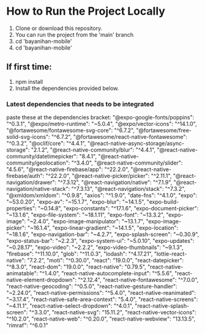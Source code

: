 # How to Run the Project Locally
1. Clone or download this repository.
2. You can run the project from the 'main' branch
3. cd 'bayanihan-mobile'
4. cd 'bayanihan-mobile'

## If first time:
1. npm install
2. Install the dependencies provided below.















<!-- --------------------- -->
### Latest dependencies that needs to be integrated
paste these at the dependencies bracket:
    "@expo-google-fonts/poppins": "^0.3.1",
    "@expo/metro-runtime": "~5.0.4",
    "@expo/vector-icons": "^14.1.0",
    "@fortawesome/fontawesome-svg-core": "^6.7.2",
    "@fortawesome/free-solid-svg-icons": "^6.7.2",
    "@fortawesome/react-native-fontawesome": "^0.3.2",
    "@oclif/core": "^4.4.1",
    "@react-native-async-storage/async-storage": "2.1.2",
    "@react-native-community/blur": "^4.4.1",
    "@react-native-community/datetimepicker": "8.4.1",
    "@react-native-community/geolocation": "^3.4.0",
    "@react-native-community/slider": "4.5.6",
    "@react-native-firebase/app": "^22.2.0",
    "@react-native-firebase/auth": "^22.2.0",
    "@react-native-picker/picker": "^2.11.1",
    "@react-navigation/drawer": "^7.3.12",
    "@react-navigation/native": "^7.1.9",
    "@react-navigation/native-stack": "^7.3.13",
    "@react-navigation/stack": "^7.3.2",
    "@xmldom/xmldom": "^0.9.8",
    "axios": "^1.9.0",
    "date-fns": "^4.1.0",
    "expo": "~53.0.20",
    "expo-av": "~15.1.7",
    "expo-blur": "~14.1.5",
    "expo-build-properties": "~0.14.8",
    "expo-constants": "^17.1.6",
    "expo-document-picker": "~13.1.6",
    "expo-file-system": "~18.1.11",
    "expo-font": "~13.3.2",
    "expo-image": "~2.4.0",
    "expo-image-manipulator": "~13.1.7",
    "expo-image-picker": "~16.1.4",
    "expo-linear-gradient": "~14.1.5",
    "expo-location": "~18.1.6",
    "expo-navigation-bar": "~4.2.7",
    "expo-splash-screen": "~0.30.9",
    "expo-status-bar": "~2.2.3",
    "expo-system-ui": "~5.0.10",
    "expo-updates": "~0.28.17",
    "expo-video": "~2.2.2",
    "expo-video-thumbnails": "~9.1.3",
    "firebase": "^11.10.0",
    "glob": "^11.0.3",
    "lodash": "^4.17.21",
    "lottie-react-native": "7.2.2",
    "moti": "^0.30.0",
    "react": "19.0.0",
    "react-datepicker": "^8.3.0",
    "react-dom": "19.0.0",
    "react-native": "0.79.5",
    "react-native-animatable": "^1.4.0",
    "react-native-autocomplete-input": "^5.5.6",
    "react-native-element-dropdown": "^2.12.4",
    "react-native-fontawesome": "^7.0.0",
    "react-native-geocoding": "^0.5.0",
    "react-native-gesture-handler": "~2.24.0",
    "react-native-permissions": "^5.4.0",
    "react-native-reanimated": "~3.17.4",
    "react-native-safe-area-context": "5.4.0",
    "react-native-screens": "~4.11.1",
    "react-native-select-dropdown": "^4.0.1",
    "react-native-splash-screen": "^3.3.0",
    "react-native-svg": "15.11.2",
    "react-native-vector-icons": "^10.2.0",
    "react-native-web": "^0.20.0",
    "react-native-webview": "13.13.5",
    "rimraf": "^6.0.1"
